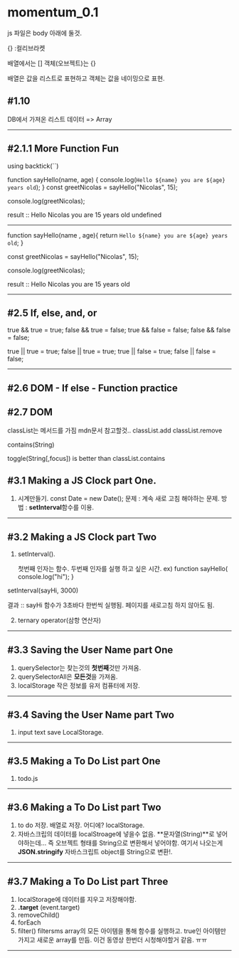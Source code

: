 # momentum_0.1

js 파일은 body 아래에 둘것.

{} :컬리브라켓

배열에서는 []
객체(오브젝트)는 {}

배열은 값을 리스트로 표현하고
객체는 값을 네이밍으로 표현.

## #1.10

DB에서 가져온 리스트 데이터 => Array

---

## #2.1.1 More Function Fun

using backtick(``)

function sayHello(name, age) {
console.log(`Hello ${name} you are ${age} years old`);
}
const greetNicolas = sayHello("Nicolas", 15);

console.log(greetNicolas);

result ::
Hello Nicolas you are 15 years old
undefined

---

function sayHello(name , age){
return `Hello ${name} you are ${age} years old`;
}

const greetNicolas = sayHello("Nicolas", 15);

console.log(greetNicolas);

result ::
Hello Nicolas you are 15 years old

---

## #2.5 If, else, and, or

true && true = true;
false && true = false;
true && false = false;
false && false = false;

true || true = true;
false || true = true;
true || false = true;
false || false = false;

---

## #2.6 DOM - If else - Function practice

## #2.7 DOM

classList는 메서드를 가짐 mdn문서 참고할것..
classList.add
classList.remove

contains(String)

toggle(String[,focus])
is better than classList.contains

## #3.1 Making a JS Clock part One.

1. 시계만들기.
   const Date = new Date();
   문제 : 계속 새로 고침 해야하는 문제.
   방법 : **setInterval**함수를 이용.

---

## #3.2 Making a JS Clock part Two

1. setInterval().

   첫번째 인자는 함수.
   두번째 인자를 실행 하고 싶은 시간.
   ex)
   function sayHello(
   console.log("hi");
   }

setInterval(sayHi, 3000)

결과 ::
sayHi 함수가 3초바다 한번씩 실행됨.
페이지를 새로고침 하지 않아도 됨.

2. ternary operator(삼항 연산자)

---

## #3.3 Saving the User Name part One

1. querySelector는 찾는것의 **첫번째**것만 가져옴.
2. querySelectorAll은 **모든것**을 가져옴.
3. localStorage
   작은 정보를 유저 컴퓨터에 저장.

---

## #3.4 Saving the User Name part Two

1. input text save LocalStorage.

---

## #3.5 Making a To Do List part One

1. todo.js

---

## #3.6 Making a To Do List part Two

1. to do 저장. 배열로 저장. 어디에? localStorage.
2. 자바스크립의 데이터를 localStroage에 넣을수 없음.
   **문자열(String)**로 넣어야하는데...
   즉 오브젝트 형태를 String으로 변환해서 넣어야함.
   여기서 나오는게
   **JSON.stringify**
   자바스크립트 object를 String으로 변환!.

---

## #3.7 Making a To Do List part Three

1. localStorage에 데이터를 지우고 저장해야함.
2. **.target**
   (event.target)
3. removeChild()
4. forEach
5. filter()
   filtersms array의 모든 아이템을 통해 함수를 실행하고.
   true인 아이템만 가지고 새로운 array를 만듬.
   이건 동영상 한번더 시청해야할거 같음. ㅠㅠ

---
